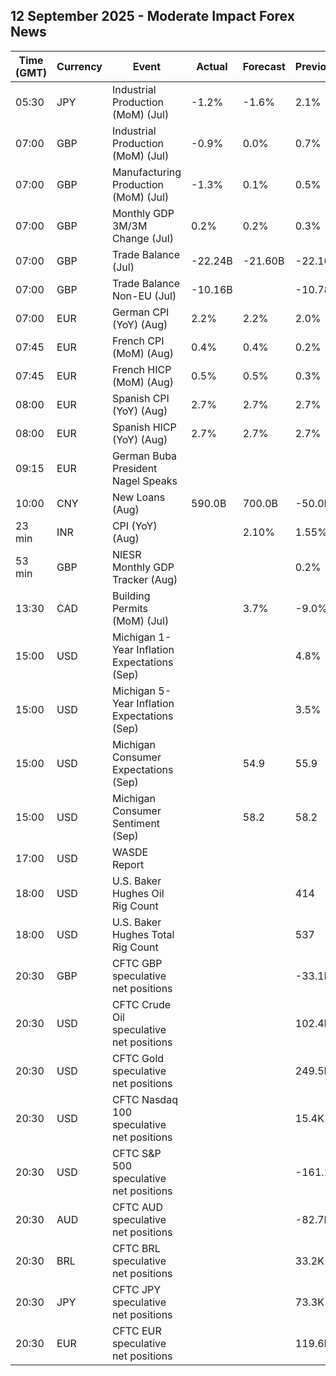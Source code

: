 ## 12 September 2025 - Moderate Impact Forex News

| Time (GMT) | Currency | Event | Actual | Forecast | Previous |
|------|----------|-------|--------|----------|----------|
| 05:30 | JPY | Industrial Production (MoM) (Jul) | -1.2% | -1.6% | 2.1% |
| 07:00 | GBP | Industrial Production (MoM) (Jul) | -0.9% | 0.0% | 0.7% |
| 07:00 | GBP | Manufacturing Production (MoM) (Jul) | -1.3% | 0.1% | 0.5% |
| 07:00 | GBP | Monthly GDP 3M/3M Change (Jul) | 0.2% | 0.2% | 0.3% |
| 07:00 | GBP | Trade Balance (Jul) | -22.24B | -21.60B | -22.16B |
| 07:00 | GBP | Trade Balance Non-EU (Jul) | -10.16B |  | -10.78B |
| 07:00 | EUR | German CPI (YoY) (Aug) | 2.2% | 2.2% | 2.0% |
| 07:45 | EUR | French CPI (MoM) (Aug) | 0.4% | 0.4% | 0.2% |
| 07:45 | EUR | French HICP (MoM) (Aug) | 0.5% | 0.5% | 0.3% |
| 08:00 | EUR | Spanish CPI (YoY) (Aug) | 2.7% | 2.7% | 2.7% |
| 08:00 | EUR | Spanish HICP (YoY) (Aug) | 2.7% | 2.7% | 2.7% |
| 09:15 | EUR | German Buba President Nagel Speaks |  |  |  |
| 10:00 | CNY | New Loans (Aug) | 590.0B | 700.0B | -50.0B |
| 23 min | INR | CPI (YoY) (Aug) |  | 2.10% | 1.55% |
| 53 min | GBP | NIESR Monthly GDP Tracker (Aug) |  |  | 0.2% |
| 13:30 | CAD | Building Permits (MoM) (Jul) |  | 3.7% | -9.0% |
| 15:00 | USD | Michigan 1-Year Inflation Expectations (Sep) |  |  | 4.8% |
| 15:00 | USD | Michigan 5-Year Inflation Expectations (Sep) |  |  | 3.5% |
| 15:00 | USD | Michigan Consumer Expectations (Sep) |  | 54.9 | 55.9 |
| 15:00 | USD | Michigan Consumer Sentiment (Sep) |  | 58.2 | 58.2 |
| 17:00 | USD | WASDE Report |  |  |  |
| 18:00 | USD | U.S. Baker Hughes Oil Rig Count |  |  | 414 |
| 18:00 | USD | U.S. Baker Hughes Total Rig Count |  |  | 537 |
| 20:30 | GBP | CFTC GBP speculative net positions |  |  | -33.1K |
| 20:30 | USD | CFTC Crude Oil speculative net positions |  |  | 102.4K |
| 20:30 | USD | CFTC Gold speculative net positions |  |  | 249.5K |
| 20:30 | USD | CFTC Nasdaq 100 speculative net positions |  |  | 15.4K |
| 20:30 | USD | CFTC S&P 500 speculative net positions |  |  | -161.1K |
| 20:30 | AUD | CFTC AUD speculative net positions |  |  | -82.7K |
| 20:30 | BRL | CFTC BRL speculative net positions |  |  | 33.2K |
| 20:30 | JPY | CFTC JPY speculative net positions |  |  | 73.3K |
| 20:30 | EUR | CFTC EUR speculative net positions |  |  | 119.6K |
